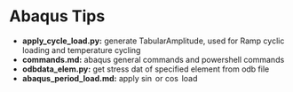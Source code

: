 # Abaqus Tips

- **apply_cycle_load.py:** generate TabularAmplitude, used for Ramp cyclic loading and temperature cycling
- **commands.md:** abaqus general commands and powershell commands
- **odbdata_elem.py:** get stress dat of specified element from odb file
- **abaqus_period_load.md:** apply $\sin$ or $\cos$ load
